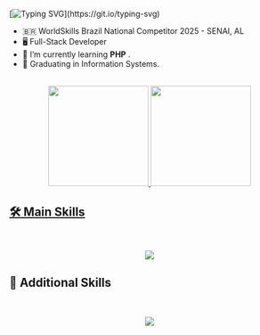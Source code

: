 [![Typing SVG](https://readme-typing-svg.demolab.com/?lines=Olá,+sou+Pedro+Lucas!;Hello,+i'm+Pedro+Lucas!)](https://git.io/typing-svg)

- 🇧🇷 WorldSkills Brazil National Competitor 2025 - SENAI, AL
- 🖥️ Full-Stack Developer
- 👾 I’m currently learning <strong>PHP</strong> .
- 🔎 Graduating in Information Systems.
   </br>


<div align="center">
  </br>
  <a href="https://github.com/pedrolucav">
  <img height="180em" src="https://github-readme-stats.vercel.app/api?username=pedrolucav&show_icons=true&theme=dracula&include_all_commits=true&count_private=true"/>
  <img height="180em" src="https://github-readme-stats.vercel.app/api/top-langs/?username=pedrolucav&layout=compact&langs_count=7&theme=dracula"/>
</div>

## 🛠️ Main Skills
<br>
<p align="center">
  <a href="https://skillicons.dev">
    <img src="https://skillicons.dev/icons?i=typescript,express,mysql,php,bootstrap,laravel,vue" />
  </a>
</p>


## 🔧 Additional Skills
<br>
<p align="center">
  <a href="https://skillicons.dev">
    <img src="https://skillicons.dev/icons?i=git,prisma,c,python,java,linux,react,csharp" />
  </a>
</p>
